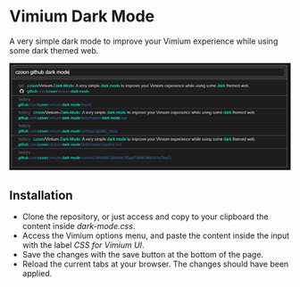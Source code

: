 # Vimium Dark Mode

A very simple dark mode to improve your Vimium experience while using some dark themed web.

<center>

![](images/image1.png)

</center>

## Installation

- Clone the repository, or just access and copy to your clipboard the content inside *dark-mode.css*.  
- Access the Vimium options menu, and paste the content inside the input with the label *CSS for Vimium UI*.
- Save the changes with the save button at the bottom of the page.
- Reload the current tabs at your browser. The changes should have been applied.


